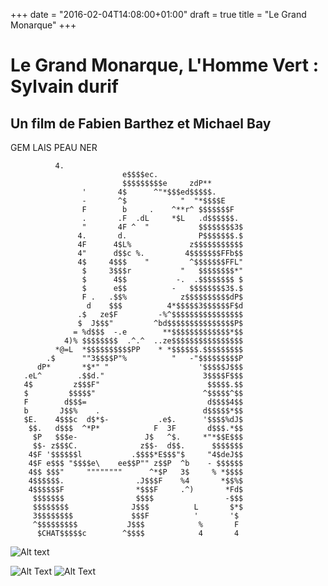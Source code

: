 +++
date = "2016-02-04T14:08:00+01:00"
draft = true
title = "Le Grand Monarque"
+++
# Le Grand Monarque, L'Homme Vert : Sylvain durif 
## Un film de Fabien Barthez et Michael Bay

GEM LAIS PEAU NER

              4.
                             e$$$$ec.
                             $$$$$$$$$e     zdP**
                    '       4$      ^"*$$$ed$$$$$.
                    -       ^$            "  "*$$$$E
                    F        b     .    ^**r^ $$$$$$$F
                    .       .F  .dL     *$L   .d$$$$$$.
                    "       4F ^  "           $$$$$$$$3$
                   4.       d.                P$$$$$$$.$
                   4F      4$L%             z$$$$$$$$$$$
                   4"      d$$c %.         4$$$$$$$FFb$$
                   4$     4$$$    "         ^$$$$$$$FFL"
                    $     3$$$r           "   $$$$$$$$*"
                    $      4$$           -.  .$$$$$$$$ $
                    $      e$$          -   $$$$$$$$3$.$
                    F .   .$$%            z$$$$$$$$$$dP$
                     d    $$$          4*$$$$$3$$$$$$F$d
                   .$   ze$F         -%^$$$$$$$$$$$$$$$$
                   $  J$$$"         ^bd$$$$$$$$$$$$$$$P$
                  = %d$$$  -.e        **$$$$$$$$$$$$$*$$
                4)% $$$$$$$$  .^.^  ..ze$$$$$$$$$$$$$$$$
              *@=L  *$$$$$$$$$$PP    * *$$$$$$.$$$$$$$$$
            .$      ""3$$$$P"%          "   -"$$$$$$$$$P
          dP*       *$*" "                    '$$$$$J$$$
       .eL^        .$$d."                      3$$$$F$$$
       4$         z$$$F"                        $$$$$.$$
       $         $$$$$"                        ^$$$$$^$$
       F        d$$$=                           d$$$$4$$
       b       J$$%    .                       d$$$$$*$$
       $E.    4$$$c  d$*$-           .e$.      '$$$$%dJ$
        $$.   d$$$  ^*P*            F  3F       d$$$.*$$
         $P   $$$e-               J$   ^$.     *"*$$E$$$
         $$- z$$$C.              z$$-  d$$.      $$$$$$$
        4$F '$$$$$$l           .$$$$*E$$$"$     "4$deJ$$
        4$F e$$$ "$$$$e\    ee$$P"" z$$P  ^b    - $$$$$$
        4$$ $$$"     """"""""      ^*$P   3$     % *$$$$
        4$$$$$$.                .J$$$F    %4       *$$%$
        4$$$$$$F                *$$$F     .^)       *Fd$
         $$$$$$$                $$$$                -$$$
         $$$$$$$$              J$$$          L       $*$
         3$$$$$$$$             $$$F          '       '$
         ^$$$$$$$$$           J$$$            %       F
          $CHAT$$$$$c        ^$$$$            4       4




![Alt text](http://img-9gag-fun.9cache.com/photo/a97REmZ_700b.jpg)

![Alt Text](http://www.jeuneafrique.com/medias/2011/11/17/017112011182724000000imampapebaiser.jpg)
![Alt Text](https://wiki.jvflux.com/images/thumb/4/47/Lamasticot.PNG/300px-Lamasticot.PNG)